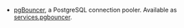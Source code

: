 - [pgBouncer](https://www.pgbouncer.org), a PostgreSQL connection pooler.
  Available as [services.pgbouncer](#opt-services.pgbouncer.enable).
